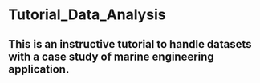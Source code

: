 # Tutorial_Data_Analysis
## This is an instructive tutorial to handle datasets with a case study of marine engineering application. 
